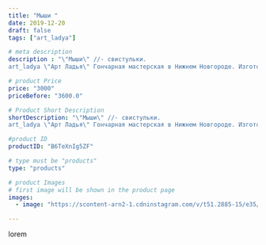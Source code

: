 ```yaml
---
title: "Мыши "
date: 2019-12-20
draft: false
tags: ["art_ladya"]

# meta description
description : "\"Мыши\" //- свистульки.
art_ladya \"Арт Ладья\" Гончарная мастерская в Нижнем Новгороде. Изготовление керамики и мастер//-классы по обучению. https://vk.com/ar"

# product Price
price: "3000"
priceBefore: "3600.0"

# Product Short Description
shortDescription: "\"Мыши\" //- свистульки.
art_ladya \"Арт Ладья\" Гончарная мастерская в Нижнем Новгороде. Изготовление керамики и мастер//-классы по обучению. https://vk.com/art_ladya art_ladya@mail.ru art//-ladya.Livemaster.ru #гончар #исскуство #potter #керамикадляинтерьера #керамикаручнаяработа #гончарнаямастерская #керамиканазаказ #handmade #okarina #керамика #эксклюзивнаякерамика #music #ceramicar #claygoods #музыка #pennywhistle #ceramic #design #свистулька #мышь #мышка #ceramicart #керамическаясвистулька #mouse #clay #авторскаякерамика"

#product ID
productID: "B6TeXnIg5ZF"

# type must be "products"
type: "products"

# product Images
# first image will be shown in the product page
images:
  - image: "https://scontent-arn2-1.cdninstagram.com/v/t51.2885-15/e35/80399799_167452761302998_6609324740862431400_n.jpg?se=7&tp=1&_nc_ht=scontent-arn2-1.cdninstagram.com&_nc_cat=110&_nc_ohc=otIEBroH6AgAX9B_7Tq&ccb=7-4&oh=61421f2cd2f902a9e1f82086a0c6ff88&oe=6083B7E5&_nc_sid=86f79a&ig_cache_key=MjIwMzIzODIwNjY3NjM3NTEwOQ%3D%3D.2-ccb7-4"

---
```

lorem
